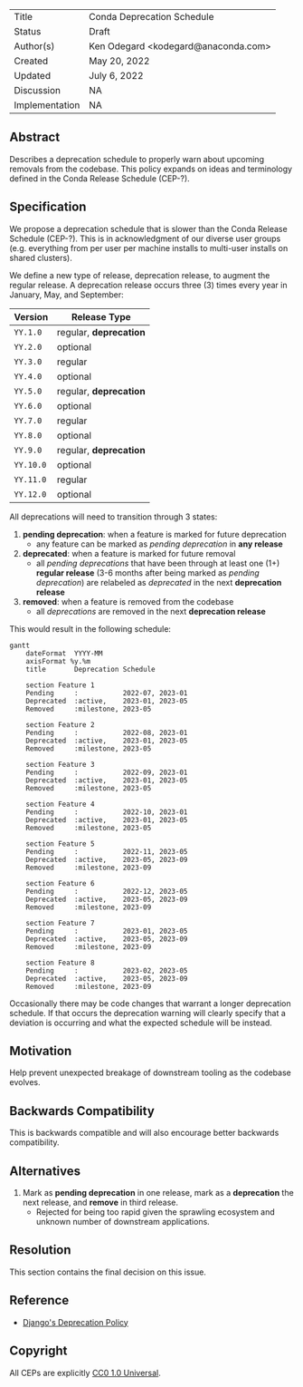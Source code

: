 <table>
<tr><td> Title </td><td> Conda Deprecation Schedule </td>
<tr><td> Status </td><td> Draft </td></tr>
<tr><td> Author(s) </td><td> Ken Odegard &lt;kodegard@anaconda.com&gt; </td></tr>
<tr><td> Created </td><td> May 20, 2022 </td></tr>
<tr><td> Updated </td><td> July 6, 2022 </td></tr>
<tr><td> Discussion </td><td> NA </td></tr>
<tr><td> Implementation </td><td> NA </td></tr>
</table>

## Abstract

Describes a deprecation schedule to properly warn about upcoming removals from the codebase. This policy expands on ideas and terminology defined in the Conda Release Schedule (CEP-?).

## Specification

We propose a deprecation schedule that is slower than the Conda Release Schedule (CEP-?). This is in acknowledgment of our diverse user groups (e.g. everything from per user per machine installs to multi-user installs on shared clusters).

We define a new type of release, deprecation release, to augment the regular release. A deprecation release occurs three (3) times every year in January, May, and September:

| Version | Release Type |
|---|---|
| `YY.1.0` | regular, **deprecation** |
| `YY.2.0` | optional |
| `YY.3.0` | regular |
| `YY.4.0` | optional |
| `YY.5.0` | regular, **deprecation** |
| `YY.6.0` | optional |
| `YY.7.0` | regular |
| `YY.8.0` | optional |
| `YY.9.0` | regular, **deprecation** |
| `YY.10.0` | optional |
| `YY.11.0` | regular |
| `YY.12.0` | optional |

All deprecations will need to transition through 3 states:

1. **pending deprecation**: when a feature is marked for future deprecation
    - any feature can be marked as *pending deprecation* in **any release**
2. **deprecated**: when a feature is marked for future removal
    - all *pending deprecations* that have been through at least one (1+) **regular release** (3-6 months after being marked as *pending deprecation*) are relabeled as *deprecated* in the next **deprecation release**
3. **removed**: when a feature is removed from the codebase
    - all *deprecations* are removed in the next **deprecation release**

This would result in the following schedule:

```mermaid
gantt
    dateFormat  YYYY-MM
    axisFormat %y.%m
    title       Deprecation Schedule

    section Feature 1
    Pending     :           2022-07, 2023-01
    Deprecated  :active,    2023-01, 2023-05
    Removed     :milestone, 2023-05

    section Feature 2
    Pending     :           2022-08, 2023-01
    Deprecated  :active,    2023-01, 2023-05
    Removed     :milestone, 2023-05

    section Feature 3
    Pending     :           2022-09, 2023-01
    Deprecated  :active,    2023-01, 2023-05
    Removed     :milestone, 2023-05

    section Feature 4
    Pending     :           2022-10, 2023-01
    Deprecated  :active,    2023-01, 2023-05
    Removed     :milestone, 2023-05

    section Feature 5
    Pending     :           2022-11, 2023-05
    Deprecated  :active,    2023-05, 2023-09
    Removed     :milestone, 2023-09

    section Feature 6
    Pending     :           2022-12, 2023-05
    Deprecated  :active,    2023-05, 2023-09
    Removed     :milestone, 2023-09

    section Feature 7
    Pending     :           2023-01, 2023-05
    Deprecated  :active,    2023-05, 2023-09
    Removed     :milestone, 2023-09

    section Feature 8
    Pending     :           2023-02, 2023-05
    Deprecated  :active,    2023-05, 2023-09
    Removed     :milestone, 2023-09

```

Occasionally there may be code changes that warrant a longer deprecation schedule. If that occurs the deprecation warning will clearly specify that a deviation is occurring and what the expected schedule will be instead.

## Motivation

Help prevent unexpected breakage of downstream tooling as the codebase evolves.

## Backwards Compatibility

This is backwards compatible and will also encourage better backwards compatibility.

## Alternatives

1. Mark as **pending deprecation** in one release, mark as a **deprecation** the next release, and **remove** in third release.
   - Rejected for being too rapid given the sprawling ecosystem and unknown number of downstream applications.

## Resolution

This section contains the final decision on this issue.

## Reference

- [Django's Deprecation Policy](https://docs.djangoproject.com/en/dev/internals/release-process/#deprecation-policy)

## Copyright

All CEPs are explicitly [CC0 1.0 Universal](https://creativecommons.org/publicdomain/zero/1.0/).

